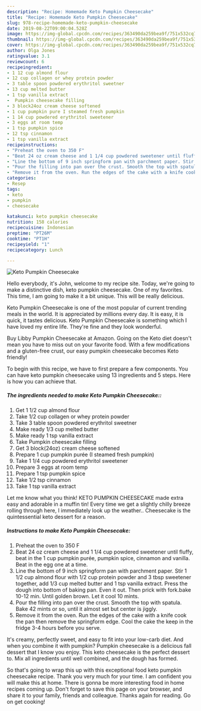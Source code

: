 ```yaml
---
description: "Recipe: Homemade Keto Pumpkin Cheesecake"
title: "Recipe: Homemade Keto Pumpkin Cheesecake"
slug: 978-recipe-homemade-keto-pumpkin-cheesecake
date: 2019-08-22T09:00:04.528Z
image: https://img-global.cpcdn.com/recipes/363490da259bea9f/751x532cq70/keto-pumpkin-cheesecake-recipe-main-photo.jpg
thumbnail: https://img-global.cpcdn.com/recipes/363490da259bea9f/751x532cq70/keto-pumpkin-cheesecake-recipe-main-photo.jpg
cover: https://img-global.cpcdn.com/recipes/363490da259bea9f/751x532cq70/keto-pumpkin-cheesecake-recipe-main-photo.jpg
author: Olga Jones
ratingvalue: 3.1
reviewcount: 6
recipeingredient:
- 1 12 cup almond flour
- 12 cup collagen or whey protein powder
- 3 table spoon powdered erythritol sweetner
- 13 cup melted butter
- 1 tsp vanilla extract
-  Pumpkin cheesecake filling
- 3 block24oz cream cheese softened
- 1 cup pumpkin pure I steamed fresh pumpkin
- 1 14 cup powdered erythritol sweetener
- 3 eggs at room temp
- 1 tsp pumpkin spice
- 12 tsp cinnamon
- 1 tsp vanilla extract
recipeinstructions:
- "Preheat the oven to 350 F"
- "Beat 24 oz cream cheese and 1 1/4 cup powdered sweetener until fluffy, beat in the 1 cup pumpkin purée, pumpkin spice, cinnamon and vanilla. Beat in the egg one at a time."
- "Line the bottom of 9 inch springform pan with parchment paper. Stir 1 1/2 cup almond flour with 1/2 cup protein powder and 3 tbsp sweetener together, add 1/3 cup melted butter and 1 tsp vanilla extract. Press the dough into bottom of baking pan. Even it out. Then prick with fork.bake 10-12 min. Until golden brown. Let it cool 10 mints."
- "Pour the filling into pan over the crust. Smooth the top with spatula. Bake 42 mints or so, until it almost set but center is jiggly."
- "Remove it from the oven. Run the edges of the cake with a knife cook the pan then remove the springform edge. Cool the cake the keep in the fridge 3-4 hours before you serve."
categories:
- Resep
tags:
- keto
- pumpkin
- cheesecake

katakunci: keto pumpkin cheesecake
nutrition: 158 calories
recipecuisine: Indonesian
preptime: "PT26M"
cooktime: "PT1H"
recipeyield: "1"
recipecategory: Lunch

---
```



![Keto Pumpkin Cheesecake](https://img-global.cpcdn.com/recipes/363490da259bea9f/751x532cq70/keto-pumpkin-cheesecake-recipe-main-photo.jpg)

Hello everybody, it's John, welcome to my recipe site. Today, we're going to make a distinctive dish, keto pumpkin cheesecake. One of my favorites. This time, I am going to make it a bit unique. This will be really delicious.

Keto Pumpkin Cheesecake is one of the most popular of current trending meals in the world. It is appreciated by millions every day. It is easy, it is quick, it tastes delicious. Keto Pumpkin Cheesecake is something which I have loved my entire life. They're fine and they look wonderful.

Buy Libby Pumpkin Cheesecake at Amazon. Going on the Keto diet doesn&#39;t mean you have to miss out on your favorite food. With a few modifications and a gluten-free crust, our easy pumpkin cheesecake becomes Keto friendly!


To begin with this recipe, we have to first prepare a few components. You can have keto pumpkin cheesecake using 13 ingredients and 5 steps. Here is how you can achieve that.

##### The ingredients needed to make Keto Pumpkin Cheesecake::

1. Get 1 1/2 cup almond flour
1. Take 1/2 cup collagen or whey protein powder
1. Take 3 table spoon powdered erythritol sweetner
1. Make ready 1/3 cup melted butter
1. Make ready 1 tsp vanilla extract
1. Take  Pumpkin cheesecake filling
1. Get 3 block(24oz) cream cheese softened
1. Prepare 1 cup pumpkin purée (I steamed fresh pumpkin)
1. Take 1 1/4 cup powdered erythritol sweetener
1. Prepare 3 eggs at room temp
1. Prepare 1 tsp pumpkin spice
1. Take 1/2 tsp cinnamon
1. Take 1 tsp vanilla extract


Let me know what you think! KETO PUMPKIN CHEESECAKE made extra easy and adorable in a muffin tin! Every time we get a slightly chilly breeze rolling through here, I immediately look up the weather.. Cheesecake is the quintessential keto dessert for a reason. 

##### Instructions to make Keto Pumpkin Cheesecake:

1. Preheat the oven to 350 F
1. Beat 24 oz cream cheese and 1 1/4 cup powdered sweetener until fluffy, beat in the 1 cup pumpkin purée, pumpkin spice, cinnamon and vanilla. Beat in the egg one at a time.
1. Line the bottom of 9 inch springform pan with parchment paper. Stir 1 1/2 cup almond flour with 1/2 cup protein powder and 3 tbsp sweetener together, add 1/3 cup melted butter and 1 tsp vanilla extract. Press the dough into bottom of baking pan. Even it out. Then prick with fork.bake 10-12 min. Until golden brown. Let it cool 10 mints.
1. Pour the filling into pan over the crust. Smooth the top with spatula. Bake 42 mints or so, until it almost set but center is jiggly.
1. Remove it from the oven. Run the edges of the cake with a knife cook the pan then remove the springform edge. Cool the cake the keep in the fridge 3-4 hours before you serve.


It&#39;s creamy, perfectly sweet, and easy to fit into your low-carb diet. And when you combine it with pumpkin? Pumpkin cheesecake is a delicious fall dessert that I know you enjoy. This keto cheesecake is the perfect dessert to. Mix all ingredients until well combined, and the dough has formed. 

So that's going to wrap this up with this exceptional food keto pumpkin cheesecake recipe. Thank you very much for your time. I am confident you will make this at home. There is gonna be more interesting food in home recipes coming up. Don't forget to save this page on your browser, and share it to your family, friends and colleague. Thanks again for reading. Go on get cooking!
